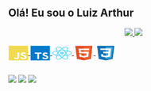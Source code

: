   ## Olá! Eu sou o Luiz Arthur
<div align="center">
  <a href="https://github.com/luizarthurpsi">
  <img height="180em" src="https://github-readme-stats.vercel.app/api?username=luizarthurpsi&show_icons=true&theme=dracula&include_all_commits=true&count_private=true"/>
  <img height="180em" src="https://github-readme-stats.vercel.app/api/top-langs/?username=luizarthurpsi&layout=compact&langs_count=7&theme=dracula"/>
</div>
<div style="display: inline_block"><br>
  <img align="center" alt="Luiz Arthur-Js" height="30" width="40" src="https://raw.githubusercontent.com/devicons/devicon/master/icons/javascript/javascript-plain.svg">
  <img align="center" alt="Luiz Arthur-Ts" height="30" width="40" src="https://raw.githubusercontent.com/devicons/devicon/master/icons/typescript/typescript-plain.svg">
  <img align="center" alt="Luiz Arthur-React" height="30" width="40" src="https://raw.githubusercontent.com/devicons/devicon/master/icons/react/react-original.svg">
  <img align="center" alt="Luiz Arthur-HTML" height="30" width="40" src="https://raw.githubusercontent.com/devicons/devicon/master/icons/html5/html5-original.svg">
  <img align="center" alt="Luiz Arthur-CSS" height="30" width="40" src="https://raw.githubusercontent.com/devicons/devicon/master/icons/css3/css3-original.svg">
</div>

  ##

  <a href="https://www.instagram.com/lizartudev/" target="_blank"><img src="https://img.shields.io/badge/-Instagram-%23E4405F?style=for-the-badge&logo=instagram&logoColor=white" target="_blank"></a>
  <a href = "mailto: luizarthurvm@gmail.com"><img src="https://img.shields.io/badge/-Gmail-%23333?style=for-the-badge&logo=gmail&logoColor=white" target="_blank"></a>
  <a href="https://www.linkedin.com/in/luiz-arthur-76142078/" target="_blank"><img src="https://img.shields.io/badge/-LinkedIn-%230077B5?style=for-the-badge&logo=linkedin&logoColor=white" target="_blank"></a>

